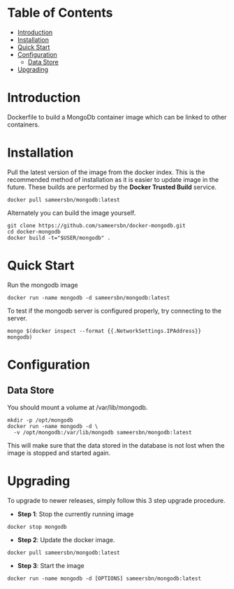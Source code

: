 # Table of Contents
- [Introduction](#introduction)
- [Installation](#installation)
- [Quick Start](#quick-start)
- [Configuration](#configuration)
    - [Data Store](#data-store)
- [Upgrading](#upgrading)

# Introduction
Dockerfile to build a MongoDb container image which can be linked to other containers.

# Installation

Pull the latest version of the image from the docker index. This is the recommended method of installation as it is easier to update image in the future. These builds are performed by the **Docker Trusted Build** service.

```
docker pull sameersbn/mongodb:latest
```

Alternately you can build the image yourself.

```
git clone https://github.com/sameersbn/docker-mongodb.git
cd docker-mongodb
docker build -t="$USER/mongodb" .
```

# Quick Start
Run the mongodb image

```
docker run -name mongodb -d sameersbn/mongodb:latest
```

To test if the mongodb server is configured properly, try connecting to the server.

```
mongo $(docker inspect --format {{.NetworkSettings.IPAddress}} mongodb)
```

# Configuration

## Data Store
You should mount a volume at /var/lib/mongodb.

```
mkdir -p /opt/mongodb
docker run -name mongodb -d \
  -v /opt/mongodb:/var/lib/mongodb sameersbn/mongodb:latest
```

This will make sure that the data stored in the database is not lost when the image is stopped and started again.

# Upgrading

To upgrade to newer releases, simply follow this 3 step upgrade procedure.

- **Step 1**: Stop the currently running image

```
docker stop mongodb
```

- **Step 2**: Update the docker image.

```
docker pull sameersbn/mongodb:latest
```

- **Step 3**: Start the image

```
docker run -name mongodb -d [OPTIONS] sameersbn/mongodb:latest
```
